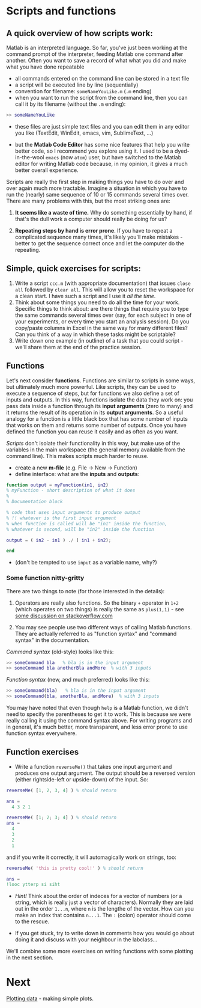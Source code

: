 #  Scripts and functions

## A quick overview of how **scripts** work:

Matlab is an interpreted language. So far, you've just been working at the command prompt of the interpreter, feeding Matlab one command after another. Often you want to save a record of what what you did and make what you have done repeatable

- all commands entered on the command line can be stored in a text file
- a script will be executed line by line (sequentially)
- convention for filename: ``someNameYouLike.m`` (``.m`` ending)
- when you want to run the script from the command line, then you can call it by its filename (without the ``.m`` ending):
```matlab
>> someNameYouLike
```

- these files are just simple text files and you can edit them in any editor you like (TextEdit, WinEdit, emacs, vim, SublimeText, ...)

- but the **Matlab Code Editor** has some nice features that help you write better code, so I recommend you explore using it. I used to be a dyed-in-the-wool ``emacs`` (now ``atom``) user, but have switched to the Matlab editor for writing Matlab code because, in my opinion, it gives a much better overall experience.

Scripts are really the first step in making things you have to do over and over again much more tractable. Imagine a situation in which you have to run the (nearly) same sequence of 10 or 15 commands several times over. There are many problems with this, but the most striking ones are:

1.  **It seems like a waste of time.** Why do something essentially by hand, if that's the dull work a computer should really be doing for us?

2.  **Repeating steps by hand is error prone**. If you have to repeat a complicated sequence many times, it's likely you'll make mistakes - better to get the sequence correct once and let the computer do the repeating.

## Simple, quick exercises for **scripts**:

1. Write a script ``ccc.m`` (with appropriate documentation) that issues ``close all`` followed by ``clear all``. This will allow you to reset the workspace for a clean start. I have such a script and I use it *all the time*.
2. Think about some things you need to do all the time for your work. Specific things to think about: are there things that require you to type the same commands several times over (say, for each subject in one of your experiments, or every time you start an analysis session). Do you copy/paste columns in Excel in the same way for many different files? Can you think of a way in which these tasks might be scriptable?
3. Write down one example (in outline) of a task that you could script - we'll share them at the end of the practice session.


## Functions

Let's next consider **functions**. Functions are similar to scripts in some ways, but ultimately much more powerful. Like scripts, they can be used to execute a sequence of steps, but for functions we also define a set of inputs and outputs. In this way, functions isolate the data they work on: you pass data inside a function through its **input arguments** (zero to many) and it returns the result of its operation in its **output arguments**. So a useful analogy for a function is a little black box that has some number of inputs that works on them and returns some number of outputs. Once you have defined the function you can reuse it easily and as often as you want.


*Scripts* don't isolate their functionality in this way, but make use of the variables in the main workspace (the general memory available from the command line). This makes scripts much harder to reuse.

- create a new **m-file** (e.g. File -> New -> Function)
- define interface: what are the **inputs** and **outputs**:

```matlab
function output = myFunction(in1, in2)
% myFunction - short description of what it does
%
% Documentation block

% code that uses input arguments to produce output
% !! whatever is the first input argument
% when function is called will be "in1" inside the function,
% whatever is second, will be "in2" inside the function

output = ( in2 - in1 ) ./ ( in1 + in2);

end
```

- (don't be tempted to use ``input`` as a variable name, why?)

### Some function nitty-gritty

There are two things to note (for those interested in the details):

1. Operators are really also functions. So the binary ``+`` operator in ``1+2`` (which operates on two things) is really the same as ``plus(1,1)`` - see [some discussion on stackoverflow.com](http://stackoverflow.com/questions/22678231/matlab-operators-as-functions)

2. You may see people use two different ways of calling Matlab functions. They are actually referred to as "function syntax" and "command syntax" in the documentation.

*Command syntax* (old-style) looks like this:
```matlab
>> someCommand bla   % bla is in the input argument
>> someCommand bla anotherBla andMore  % with 3 inputs
```

*Function syntax* (new, and much preferred) looks like this:
```matlab
>> someCommand(bla)   % bla is in the input argument
>> someCommand(bla, anotherBla, andMore)  % with 3 inputs
```

You may have noted that even though ``help`` is a Matlab function, we didn't need to specify the parentheses to get it to work. This is because we were really calling it using the command syntax above. For writing programs and in general, it's much better, more transparent, and less error prone to use function syntax everywhere.

## Function exercises

- Write a function ``reverseMe()`` that takes one input argument and produces one output argument. The output should be a reversed version (either rightside-left or upside-down) of the input. So:

```matlab
reverseMe( [1, 2, 3, 4] ) % should return

ans =
  4 3 2 1

reverseMe( [1; 2; 3; 4] ) % should return
ans =
  4
  3
  2
  1

```

and if you write it correctly, it will automagically work on strings, too:
```matlab
reverseMe( 'this is pretty cool!' ) % should return

ans =
!looc ytterp si siht
```
- *Hint!* Think about the order of indeces for a vector of numbers (or a string, which is really just a vector of characters). Normally they are laid out in the order ``1...n``, where ``n`` is the lengthe of the vector. How can you make an index that contains ``n...1``. The ``:`` (colon) operator should come to the rescue.

- If you get stuck, try to write down in comments how you would go about doing it and discuss with your neighbour in the labclass...


We'll combine some more exercises on writing functions with some plotting in the next section.

# Next

[Plotting data](05-plottingData.md) - making simple plots.

